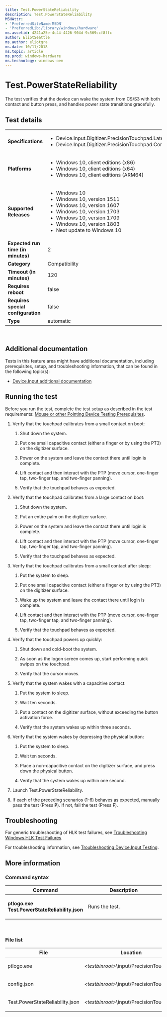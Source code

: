 ```yaml
---
title: Test.PowerStateReliability
description: Test.PowerStateReliability
MSHAttr:
- 'PreferredSiteName:MSDN'
- 'PreferredLib:/library/windows/hardware'
ms.assetid: 4241a25e-4c44-4426-904d-9c569ccf8ffc
author: EliotSeattle
ms.author: eliotgra
ms.date: 10/11/2018
ms.topic: article
ms.prod: windows-hardware
ms.technology: windows-oem
---
```


# <span id="p_hlk_test.93692a6e-13a8-484d-ad1b-0e6ef0b550c7"></span>Test.PowerStateReliability


The test verifies that the device can wake the system from CS/S3 with both contact and button press, and handles power state transitions gracefully.

## Test details
|||
|---|---|
| **Specifications**  | <ul><li>Device.Input.Digitizer.PrecisionTouchpad.Latency</li><li>Device.Input.Digitizer.PrecisionTouchpad.ContactReports</li></ul> |  
| **Platforms**   | <ul><li>Windows 10, client editions (x86)</li><li>Windows 10, client editions (x64)</li><li>Windows 10, client editions (ARM64)</li></ul> |
| **Supported Releases** | <ul><li>Windows 10</li><li>Windows 10, version 1511</li><li>Windows 10, version 1607</li><li>Windows 10, version 1703</li><li>Windows 10, version 1709</li><li>Windows 10, version 1803</li><li>Next update to Windows 10</li></ul> |
|**Expected run time (in minutes)**| 2 |
|**Category**| Compatibility |
|**Timeout (in minutes)**| 120 |
|**Requires reboot**| false |
|**Requires special configuration**| false |
|**Type**| automatic |

 

## <span id="Additional_documentation"></span><span id="additional_documentation"></span><span id="ADDITIONAL_DOCUMENTATION"></span>Additional documentation


Tests in this feature area might have additional documentation, including prerequisites, setup, and troubleshooting information, that can be found in the following topic(s):

-   [Device.Input additional documentation](device-input-additional-documentation.md)

## <span id="Running_the_test"></span><span id="running_the_test"></span><span id="RUNNING_THE_TEST"></span>Running the test


Before you run the test, complete the test setup as described in the test requirements: [Mouse or other Pointing Device Testing Prerequisites](mouse-or-other-pointing-device-testing-prerequisites.md).

1.  Verify that the touchpad calibrates from a small contact on boot:

    1.  Shut down the system.

    2.  Put one small capacitive contact (either a finger or by using the PT3) on the digitizer surface.

    3.  Power on the system and leave the contact there until login is complete.

    4.  Lift contact and then interact with the PTP (move cursor, one-finger tap, two-finger tap, and two-finger panning).

    5.  Verify that the touchpad behaves as expected.

2.  Verify that the touchpad calibrates from a large contact on boot:

    1.  Shut down the system.

    2.  Put an entire palm on the digitizer surface.

    3.  Power on the system and leave the contact there until login is complete.

    4.  Lift contact and then interact with the PTP (move cursor, one-finger tap, two-finger tap, and two-finger panning).

    5.  Verify that the touchpad behaves as expected.

3.  Verify that the touchpad calibrates from a small contact after sleep:

    1.  Put the system to sleep.

    2.  Put one small capacitive contact (either a finger or by using the PT3) on the digitizer surface.

    3.  Wake up the system and leave the contact there until login is complete.

    4.  Lift contact and then interact with the PTP (move cursor, one-finger tap, two-finger tap, and two-finger panning).

    5.  Verify that the touchpad behaves as expected.

4.  Verify that the touchpad powers up quickly:

    1.  Shut down and cold-boot the system.

    2.  As soon as the logon screen comes up, start performing quick swipes on the touchpad.

    3.  Verify that the cursor moves.

5.  Verify that the system wakes with a capacitive contact:

    1.  Put the system to sleep.

    2.  Wait ten seconds.

    3.  Put a contact on the digitizer surface, without exceeding the button activation force.

    4.  Verify that the system wakes up within three seconds.

6.  Verify that the system wakes by depressing the physical button:

    1.  Put the system to sleep.

    2.  Wait ten seconds.

    3.  Place a non-capacitive contact on the digitizer surface, and press down the physical button.

    4.  Verify that the system wakes up within one second.

7.  Launch Test.PowerStateReliability.

8.  If each of the preceding scenarios (1-6) behaves as expected, manually pass the test (Press **P**). If not, fail the test (Press **F**).

## <span id="Troubleshooting"></span><span id="troubleshooting"></span><span id="TROUBLESHOOTING"></span>Troubleshooting


For generic troubleshooting of HLK test failures, see [Troubleshooting Windows HLK Test Failures](..\user\troubleshooting-windows-hlk-test-failures.md).

For troubleshooting information, see [Troubleshooting Device.Input Testing](troubleshooting-deviceinput-testing.md).

## <span id="More_information"></span><span id="more_information"></span><span id="MORE_INFORMATION"></span>More information


### <span id="Command_syntax"></span><span id="command_syntax"></span><span id="COMMAND_SYNTAX"></span>Command syntax

<table>
<colgroup>
<col width="50%" />
<col width="50%" />
</colgroup>
<thead>
<tr class="header">
<th>Command</th>
<th>Description</th>
</tr>
</thead>
<tbody>
<tr class="odd">
<td><p><strong>ptlogo.exe Test.PowerStateReliability.json</strong></p></td>
<td><p>Runs the test.</p></td>
</tr>
</tbody>
</table>

 

### <span id="File_list"></span><span id="file_list"></span><span id="FILE_LIST"></span>File list

<table>
<colgroup>
<col width="50%" />
<col width="50%" />
</colgroup>
<thead>
<tr class="header">
<th>File</th>
<th>Location</th>
</tr>
</thead>
<tbody>
<tr class="odd">
<td><p>ptlogo.exe</p></td>
<td><p><em>&lt;testbinroot&gt;</em>\input\PrecisionTouchpad\</p></td>
</tr>
<tr class="even">
<td><p>config.json</p></td>
<td><p><em>&lt;testbinroot&gt;</em>\input\PrecisionTouchpad\</p></td>
</tr>
<tr class="odd">
<td><p>Test.PowerStateReliability.json</p></td>
<td><p><em>&lt;testbinroot&gt;</em>\input\PrecisionTouchpad\</p></td>
</tr>
</tbody>
</table>

 

 

 






